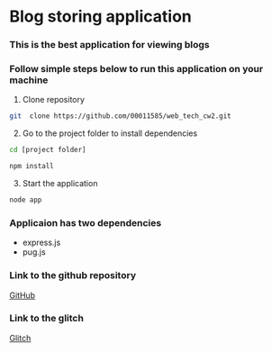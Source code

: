 # Blog storing application

### This is the best application for viewing blogs

### Follow simple steps below to run this application on your machine

1. Clone repository

```bash
git  clone https://github.com/00011585/web_tech_cw2.git
```

2. Go to the project folder to install dependencies

```bash
cd [project folder]
```

```bash
npm install
```

3. Start the application

```bash
node app
```

### Applicaion has two dependencies

- express.js
- pug.js

### Link to the github repository

[GitHub](https://github.com/00011585/web_tech_cw2)

### Link to the glitch

[Glitch](https://00011585.glitch.me/)
